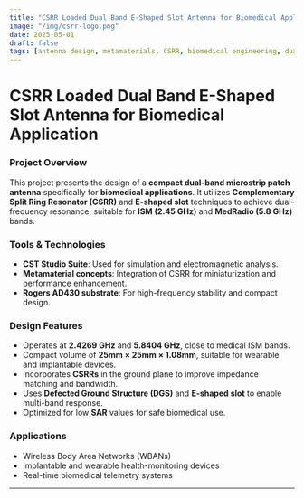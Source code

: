 ```yaml
---
title: "CSRR Loaded Dual Band E-Shaped Slot Antenna for Biomedical Application"
image: "/img/csrr-logo.png"
date: 2025-05-01
draft: false
tags: [antenna design, metamaterials, CSRR, biomedical engineering, dual-band, CST]
---
```


CSRR Loaded Dual Band E-Shaped Slot Antenna for Biomedical Application
=======================================================================

### Project Overview

This project presents the design of a **compact dual-band microstrip patch antenna** specifically for **biomedical applications**. It utilizes **Complementary Split Ring Resonator (CSRR)** and **E-shaped slot** techniques to achieve dual-frequency resonance, suitable for **ISM (2.45 GHz)** and **MedRadio (5.8 GHz)** bands.

### Tools & Technologies

- **CST Studio Suite**: Used for simulation and electromagnetic analysis.
- **Metamaterial concepts**: Integration of CSRR for miniaturization and performance enhancement.
- **Rogers AD430 substrate**: For high-frequency stability and compact design.

### Design Features

- Operates at **2.4269 GHz** and **5.8404 GHz**, close to medical ISM bands.
- Compact volume of **25mm × 25mm × 1.08mm**, suitable for wearable and implantable devices.
- Incorporates **CSRRs** in the ground plane to improve impedance matching and bandwidth.
- Uses **Defected Ground Structure (DGS)** and **E-shaped slot** to enable multi-band response.
- Optimized for low **SAR** values for safe biomedical use.

### Applications

- Wireless Body Area Networks (WBANs)
- Implantable and wearable health-monitoring devices
- Real-time biomedical telemetry systems

---